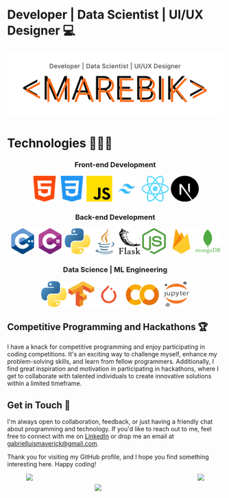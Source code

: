 # Developer | Data Scientist | UI/UX Designer 💻

<p align="center">
  <img src="./assets/Banner.png" width="1000"/>
</p>

# Technologies 👨🏻‍💻
<h3 align="center">Front-end Development</h3>
<div align="center">
    <img width="60px" height="60px" src="./assets/html-5.png" alt="html-5 logo"/>
    <img width="60px" height="60px" src="./assets/css-3.png" alt="css-3 logo"/>
    <img width="60px" height="60px" src="./assets/js.png" alt="js logo"/>
    <img width="60px" height="60px" src="./assets/tailwind.png" alt="tailwind logo"/>
    <img width="65px" height="60px" src="./assets/react.png" alt="react logo"/>
    <img width="65px" height="60px" src="./assets/next.svg" alt="react logo"/>
</div>

<h3 align="center">Back-end Development</h3>
<div align="center">
    <img width="60px" height="60px" src="./assets/c-.png" alt="c- logo"/>
    <img width="60px" height="60px" src="./assets/c-sharp.png" alt="c-sharp logo"/>
    <img width="60px" height="60px" src="./assets/python.png" alt="python logo"/>
    <img width="60px" height="60px" src="./assets/java.png" alt="java logo"/>
    <img width="50px" height="60px" src="./assets/flask.png" alt="flask logo"/>
    <img width="55px" height="60px" src="./assets/node.png" alt="node logo"/>
    <img width="60px" height="60px" src="./assets/firebase_logo.png" alt="firebase logo"/>
    <img width="60px" height="60px" src="./assets/mongo.png" alt="mongo logo"/>
</div>

<h3 align="center">Data Science | ML Engineering</h3>
<div align="center">
    <img width="60px" height="60px" src="./assets/python.png" alt="python logo"/>
    <img width="60px" height="60px" src="./assets/Tensorflow_logo.png" alt="Tensorflow_logo logo"/>
    <img width="60px" height="60px" src="./assets/pytorch.png" alt="pytorch logo"/>
    <img width="90px" height="60px" src="./assets/colab.png" alt="pytorch logo"/>
    <img width="60px" height="60px" src="./assets/jupyter.png" alt="jupyter logo"/>
</div>

## Competitive Programming and Hackathons 🏆

I have a knack for competitive programming and enjoy participating in coding competitions. It's an exciting way to challenge myself, enhance my problem-solving skills, and learn from fellow programmers. Additionally, I find great inspiration and motivation in participating in hackathons, where I get to collaborate with talented individuals to create innovative solutions within a limited timeframe.

## Get in Touch 📧

I'm always open to collaboration, feedback, or just having a friendly chat about programming and technology. If you'd like to reach out to me, feel free to connect with me on [LinkedIn](https://www.linkedin.com/in/lmlgabriel/) or drop me an email at gabrielluismaverick@gmail.com.

Thank you for visiting my GitHub profile, and I hope you find something interesting here. Happy coding!



<div align="center" style="display: flex; flex-direction: column; align-items: center; gap: 8px; width: 100%">
  <div style="display: flex; width: 100%; justify-content: center; gap: 8px">
    <img style="width: 392px" src="https://github-readme-stats.vercel.app/api?username=LuisMav23&show_icons=true&theme=radical"/>
    <img src="https://github-readme-stats.vercel.app/api/top-langs/?username=LuisMav23&theme=radical&layout=compact&hide=Cython" />
  </div>
  <img style="width: 96px;" src="https://komarev.com/ghpvc/?username=luzefiru&color=0c1116" />
</div>
